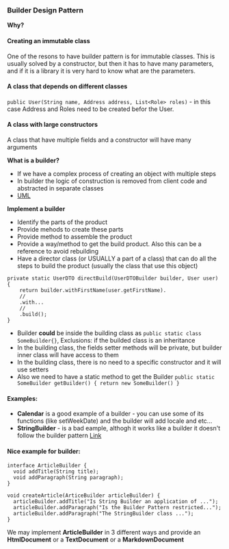 ### Builder Design Pattern
**Why?**
#### Creating an immutable class
One of the resons to have builder pattern is for immutable classes. This is usually solved by a constructor, but then it has to have many parameters, and if it is a library it is very hard to know what are the parameters.
#### A class that depends on different classes
`public User(String name, Address address, List<Role> roles)` - in this case Address and Roles need to be created befor the User.
#### A class with large constructors 
A class that have multiple fields and a constructor will have many arguments

**What is a builder?**
- If we have a complex process of creating an object with multiple steps
- In builder the logic of construction is removed from client code and abstracted in separate classes
- [UML](/Files/Builder.png)

**Implement a builder**
- Identify the parts of the product
- Provide mehods to create these parts
- Provide method to assemble the product
- Provide a way/method to get the build product. Also this can be a reference to avoid rebuilding
- Have a director class (or USUALLY a part of a class) that can do all the steps to build the product (usually the class that use this object)
```
private static UserDTO directBuild(UserDTOBuilder builder, User user) {
    return builder.withFirstName(user.getFirstName).
    //
    .with...
    //
    .build();
}
```
- Builder **could** be inside the building class as `public static class SomeBuilder{}`, Exclusions: if the builded class is an inheritance
- In the building class, the fields setter methods will be private, but builder inner class will have access to them
- In the building class, there is no need to a specific constructor and it will use setters
- Also we need to have a static method to get the Builder
`public static SomeBuilder getBuilder() { return new SomeBuilder() }`
#### Examples:
- **Calendar** is a good example of a builder - you can use some of its functions (like setWeekDate) and the builder will add locale and etc...
- **StringBuilder** - is a bad eample, althogh it works like a builder it doesn't follow the builder pattern [Link](https://stackoverflow.com/questions/5238007/stringbuilder-and-builder-pattern)
#### Nice example for builder:
```
interface ArticleBuilder {
  void addTitle(String title);
  void addParagraph(String paragraph);
}

void createArticle(ArticeBuilder articleBuilder) {
  articleBuilder.addTitle("Is String Builder an application of ...");
  articleBuilder.addParagraph("Is the Builder Pattern restricted...");
  articleBuilder.addParagraph("The StringBuilder class ...");
}
```
We may implement **ArticleBuilder** in 3 different ways and provide an **HtmlDocument** or a **TextDocument** or a **MarkdownDocument**